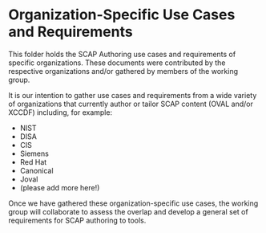 # Organization-Specific Use Cases and Requirements

This folder holds the SCAP Authoring use cases and requirements of specific organizations. These documents were 
contributed by the respective organizations and/or gathered by members of the working group.

It is our intention to gather use cases and requirements from a wide variety of organizations that currently
author or tailor SCAP content (OVAL and/or XCCDF) including, for example:

- NIST
- DISA
- CIS
- Siemens
- Red Hat
- Canonical
- Joval
- (please add more here!)

Once we have gathered these organization-specific use cases, the working group will collaborate to assess the overlap
and develop a general set of requirements for SCAP authoring to tools.




